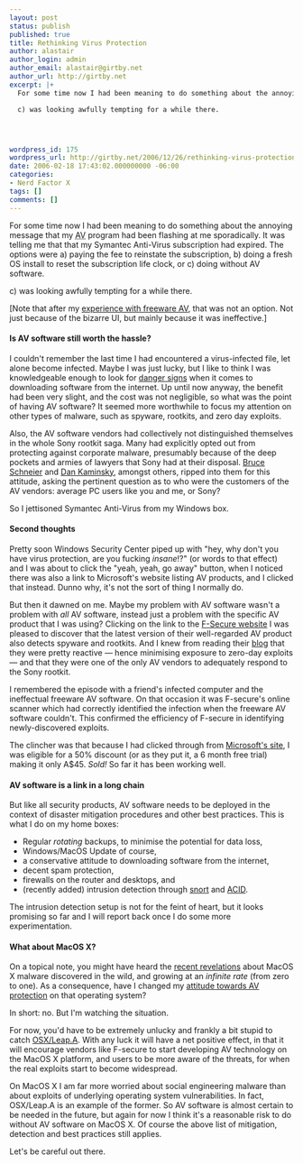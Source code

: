 ```yaml
---
layout: post
status: publish
published: true
title: Rethinking Virus Protection
author: alastair
author_login: admin
author_email: alastair@girtby.net
author_url: http://girtby.net
excerpt: |+
  For some time now I had been meaning to do something about the annoying message that my <acronym title="Anti-Virus">AV</acronym> program had been flashing at me sporadically. It was telling me that that my Symantec Anti-Virus subscription had expired. The options were a) paying the fee to reinstate the subscription, b) doing a fresh OS install to reset the subscription life clock, or c) doing without AV software.

  c) was looking awfully tempting for a while there.




wordpress_id: 175
wordpress_url: http://girtby.net/2006/12/26/rethinking-virus-protection
date: 2006-02-18 17:43:02.000000000 -06:00
categories:
- Nerd Factor X
tags: []
comments: []
---
```

For some time now I had been meaning to do something about the annoying message that my <acronym title="Anti-Virus">AV</acronym> program had been flashing at me sporadically. It was telling me that that my Symantec Anti-Virus subscription had expired. The options were a) paying the fee to reinstate the subscription, b) doing a fresh OS install to reset the subscription life clock, or c) doing without AV software.

c) was looking awfully tempting for a while there.




<a id="more"></a><a id="more-175"></a>


[Note that after my [experience with freeware AV](/archives/2006/01/08/ripleys-design-it-or-not/), that was not an option. Not just because of the bizarre UI, but mainly because it was ineffective.]

#### Is AV software still worth the hassle?

I couldn't remember the last time I had encountered a virus-infected file, let alone become infected. Maybe I was just lucky, but I like to think I was knowledgeable enough to look for [danger signs](/archives/2005/02/03/fileopen-are-wankers/) when it comes to downloading software from the internet. Up until now anyway, the benefit had been very slight, and the cost was not negligible, so what was the point of having AV software? It seemed more worthwhile to focus my attention on other types of malware, such as spyware, rootkits, and zero day exploits.

Also, the AV software vendors had collectively not distinguished themselves in the whole Sony rootkit saga. Many had explicitly opted out from protecting against corporate malware, presumably because of the deep pockets and armies of lawyers that Sony had at their disposal. [Bruce Schneier](http://www.wired.com/news/privacy/0,1848,69601,00.html) and [Dan Kaminsky](http://www.doxpara.com/DanK_VBFeb06.pdf), amongst others, ripped into them for this attitude, asking the pertinent question as to who were the customers of the AV vendors: average PC users like you and me, or Sony?

So I jettisoned Symantec Anti-Virus from my Windows box.

#### Second thoughts

Pretty soon Windows Security Center piped up with "hey, why don't you have virus protection, are you fucking *insane*!?" (or words to that effect) and I was about to click the "yeah, yeah, go away" button, when I noticed there was also a link to Microsoft's website listing AV products, and I clicked that instead. Dunno why, it's not the sort of thing I normally do.

But then it dawned on me. Maybe my problem with AV software wasn't a problem with *all* AV software, instead just a problem with the specific AV product that I was using? Clicking on the link to the [F-Secure website](http://www.f-secure.com/) I was pleased to discover that the latest version of their well-regarded AV product also detects spyware and rootkits. And I knew from reading their [blog](http://www.f-secure.com/weblog/) that they were pretty reactive &mdash; hence minimising exposure to zero-day exploits &mdash; and that they were one of the only AV vendors to adequately respond to the Sony rootkit.

I remembered the episode with a friend's infected computer and the ineffectual freeware AV software. On that occasion it was F-secure's online scanner which had correctly identified the infection when the freeware AV software couldn't. This confirmed the efficiency of F-secure in identifying newly-discovered exploits.

The clincher was that because I had clicked through from [Microsoft's site](http://www.microsoft.com/athome/security/viruses/wsc/en-us/default.mspx), I was eligible for a 50% discount (or as they put it, a 6 month free trial) making it only A$45. *Sold!* So far it has been working well.

#### AV software is a link in a long chain

But like all security products, AV software needs to be deployed in the context of disaster mitigation procedures and other best practices. This is what I do on my home boxes:

 * Regular *rotating* backups, to minimise the potential for data loss,
 * Windows/MacOS Update of course,
 * a conservative attitude to downloading software from the internet,
 * decent spam protection,
 * firewalls on the router and desktops, and
 * (recently added) intrusion detection through [snort](http://snort.org/) and [ACID](http://www.andrew.cmu.edu/user/rdanyliw/snort/snortacid.html).

The intrusion detection setup is not for the feint of heart, but it looks promising so far and I will report back once I do some more experimentation.

#### What about MacOS X?

On a topical note, you might have heard the [recent revelations](http://www.ambrosiasw.com/forums/index.php?showtopic=102379) about MacOS X malware discovered in the wild, and growing at an *infinite rate* (from zero to one). As a consequence, have I changed my [attitude towards AV protection](/archives/2006/01/10/windows-for-smarties/) on that operating system?

In short: no. But I'm watching the situation.

For now, you'd have to be extremely unlucky and frankly a bit stupid to catch [OSX/Leap.A](http://www.f-secure.com/v-descs/leap_a.shtml). With any luck it will have a net positive effect, in that it will encourage vendors like F-secure to start developing AV technology on the MacOS X platform, and users to be more aware of the threats, for when the real exploits start to become widespread.

On MacOS X I am far more worried about social engineering malware than about exploits of underlying operating system vulnerabilities. In fact, OSX/Leap.A is an example of the former. So AV software is almost certain to be needed in the future, but again for now I think it's a reasonable risk to do without AV software on MacOS X. Of course the above list of mitigation, detection and best practices still applies.

Let's be careful out there.
